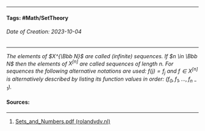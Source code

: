 __________________________________________________________________________
#### **Tags:** #Math/SetTheory 
###### *Date of Creation: 2023-10-04*
__________________________________________________________________________

*The elements of $X^{\Bbb N}$ are called (infinite) sequences. If $n \in \Bbb N$ then the elements of $X^{[n]}$ are called sequences of length $n$. For sequences the following alternative notations are used: $f(j) = f_j$ and $f \in X^{[n]}$ is alternatively described by listing its function values in order: $(f_0, f_1, \dots, f_{n-1})$.*
#### Sources:
__________________________________________________________________________
1. [Sets_and_Numbers.pdf (rolandvdv.nl)](https://www.rolandvdv.nl/Sets_and_Numbers.pdf)